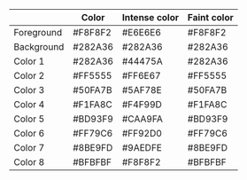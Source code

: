 |            | Color   | Intense color | Faint color |
|------------|---------|---------------|-------------|
| Foreground | #F8F8F2 | #E6E6E6       | #F8F8F2     |
| Background | #282A36 | #282A36       | #282A36     |
| Color 1    | #282A36 | #44475A       | #282A36     |
| Color 2    | #FF5555 | #FF6E67       | #FF5555     |
| Color 3    | #50FA7B | #5AF78E       | #50FA7B     |
| Color 4    | #F1FA8C | #F4F99D       | #F1FA8C     |
| Color 5    | #BD93F9 | #CAA9FA       | #BD93F9     |
| Color 6    | #FF79C6 | #FF92D0       | #FF79C6     |
| Color 7    | #8BE9FD | #9AEDFE       | #8BE9FD     |
| Color 8    | #BFBFBF | #F8F8F2       | #BFBFBF     |
